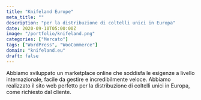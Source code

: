 ```yaml
---
title: "Knifeland Europe"
meta_title: ""
description: "per la distribuzione di coltelli unici in Europa"
date: 2020-09-10T05:00:00Z
image: "/portfolio/knifeland.png"
categories: ["Mercato"]
tags: ["WordPress", "WooCommerce"]
domain: "knifeland.eu"
draft: false
---
```


Abbiamo sviluppato un marketplace online che soddisfa le esigenze a livello internazionale, facile da gestire e incredibilmente veloce. Abbiamo realizzato il sito web perfetto per la distribuzione di coltelli unici in Europa, come richiesto dal cliente.

